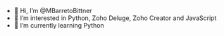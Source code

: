 - 👋 Hi, I’m @MBarretoBittner
- 👀 I’m interested in Python, Zoho Deluge, Zoho Creator and JavaScript
- 🌱 I’m currently learning Python


